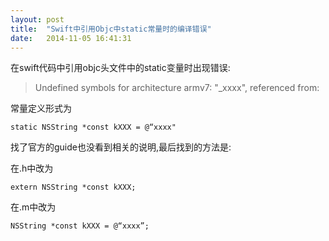 ```yaml
---
layout: post
title:  "Swift中引用Objc中static常量时的编译错误"
date:   2014-11-05 16:41:31
---
```

在swift代码中引用objc头文件中的static变量时出现错误:

>Undefined symbols for architecture armv7:
>"_xxxx", referenced from:

常量定义形式为

    static NSString *const kXXX = @“xxxx"

找了官方的guide也没看到相关的说明,最后找到的方法是:

在.h中改为

    extern NSString *const kXXX;

在.m中改为

    NSString *const kXXX = @“xxxx”;
